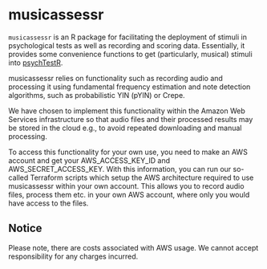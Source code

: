 # musicassessr

`musicassessr` is an R package for facilitating the deployment of stimuli in psychological tests as well as recording and scoring data. Essentially, it provides some convenience functions to get (particularly, musical) stimuli into [psychTestR](https://pmcharrison.github.io/psychTestR/).

musicassessr relies on functionality such as recording audio and processing it using fundamental frequency estimation and note detection algorithms, such as probabilistic YIN (pYIN) or Crepe.

We have chosen to implement this functionality within the Amazon Web Services infrastructure so that audio files and their processed results may be stored in the cloud e.g., to avoid repeated downloading and manual processing.

To access this functionality for your own use, you need to make an AWS account and get your AWS_ACCESS_KEY_ID and AWS_SECRET_ACCESS_KEY. With this information, you can run our so-called Terraform scripts which setup the AWS architecture required to use musicassessr within your own account. This allows you to record audio files, process them etc. in your own AWS account, where only you would have access to the files.

## Notice
Please note, there are costs associated with AWS usage. We cannot accept responsibility for any charges incurred.

